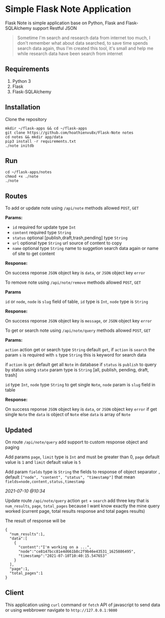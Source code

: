 # Simple Flask Note Application

Flask Note is simple application base on Python, Flask and Flask-SQLAlchemy
support Restful JSON

> Sometime I'm search and research data from internet too much, I don't
remember what about data searched, to save time spends search data again,
thus I'm created this tool, it's small and help me while research data 
have been search from internet

## Requirements

1. Python 3
2. Flask
3. Flask-SQLAlchemy

## Installation

Clone the repository

```
mkdir ~/flask-apps && cd ~/flask-apps
git clone https://github.com/hoathienvu8x/Flask-Note notes
cd notes && mkdir app/data
pip3 install -r requirements.txt
./note initdb
```

## Run

```
cd ~/flask-apps/notes
chmod +x ./note
./note
```

## Routes

To add or update note using `/api/note` methods allowed `POST`, `GET`

**Params:**

- `id` required for update type `Int`
- `content` required type `String`
- `status` optional [publish,draft,trash,pending] type `String`
- `url` optional type `String` url source of content to copy
- `name` optional type `String` name to suggetion search data again or
name of site to get content

**Response:**

On success reponse `JSON` object key is `data`, or `JSON` object key `error`

To remove note using `/api/note/remove` methods allowed `POST`, `GET`

**Params**

`id` or `node`, `node` is `slug` field of table, `id` type is `Int`, `node`
type is `String`

**Response:**

On success reponse `JSON` object key is `message`, or `JSON` object key `error`

To get or search note using `/api/note/query` methods allowed `POST`, `GET`

**Params:**

`action` action get or search type `String` default `get`, if `action` is
`search` the param `s` is required with `s` type `String` this is keyword
for search data

if `action` is `get` default get all `Note` in database if `status` is `publish`
to query by status using `state` param type is `String` [all, publish, pending, draft, trash]

`id` type `Int`, `node` type `String` to get single `Note`, `node` param
is `slug` field in table

**Response:**

On success reponse `JSON` object key is `data`, or `JSON` object key `error`
if get single `Note` the `data` is object of `Note` else `data` is
array of `Note`

## Updated

On route `/api/note/query` add support to custom response object and paging

Add params `page`, `limit` type is `Int` and must be greater than 0, `page`
default value is `1` and `limit` default value is `5`

Add param `fields` type is `String` the fields to response of object separator
`,` default `["node", "content", "status", "timestamp"]`
that mean `fields=node,content,status,timestamp`

_2021-07-10 @10:34_

Update route `/api/note/query` action `get` + `search` add three key that
is `num_results`, `page`, `total_pages` because I want know exactly the mine query
worked (current page, total results response and total pages results)

The result of response will be

```
{
  "num_results":1,
  "data":[
    {
      "content":"I'm working on a ...",
      "node":"ce8147bcc81e4d661b8c2f9b46e43531_1625886495",
      "timestamp":"2021-07-10T10:40:15.547653"
    }
  ],
  "page":1,
  "total_pages":1
}
```

## Client

This application using `curl` command or `fetch` API of javascript to send
data or using webbrower navigate to `http://127.0.0.1:9800`
